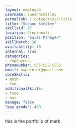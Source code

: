 ```yaml
--- 
layout: employee 
username: sueannsmelley
permalink: /:categories/:title 
title: "Sueann Smelley" 
skillsid: 67 
location: Cincinnati
position: "Sales Manager"
skillMatch: 20
availability: 10
internal: true
categories: 
- employees
phoneNumber: 555-555-5555 
email: nwpointer@gmail.com
coreSkills:
- math 
- foo
additionalSkills:
- fooo
- bar
manage: false
"pay grade": 400
---
```


this is the portfolio of mark